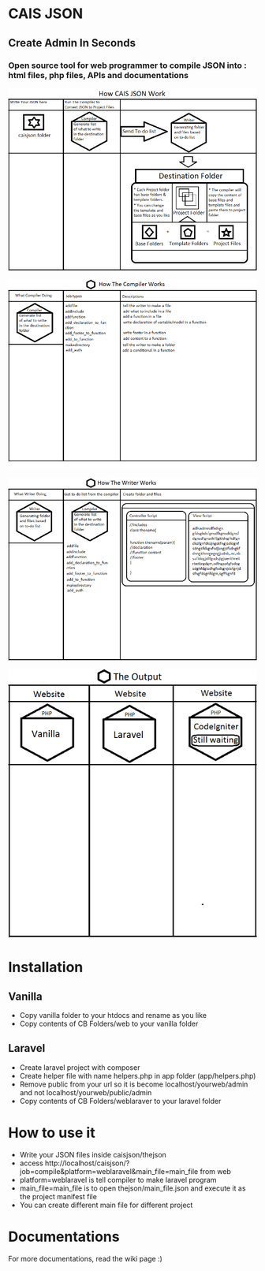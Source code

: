 # CAIS JSON

## Create Admin In Seconds
### Open source tool for web programmer to compile JSON into : html files, php files, APIs and documentations

![caisjsonexplain1](caisjsonexplain1.png)

![caisjsonexplain2](caisjsonexplain2.png)

![caisjsonexplain3](caisjsonexplain3.png)

![caisjsonexplain4](caisjsonexplain4.png)

# Installation

## Vanilla
* Copy vanilla folder to your htdocs and rename as you like
* Copy contents of CB Folders/web to your vanilla folder

## Laravel

* Create laravel project with composer
* Create helper file with name helpers.php in app folder (app/helpers.php)
* Remove public from your url so it is become localhost/yourweb/admin and not localhost/yourweb/public/admin
* Copy contents of CB Folders/weblaraver to your laravel folder

# How to use it

* Write your JSON files inside caisjson/thejson
* access http://localhost/caisjson/?job=compile&platform=weblaravel&main_file=main_file from web
* platform=weblaravel is tell compiler to make laravel program
* main_file=main_file is to open thejson/main_file.json and execute it as the project manifest file
* You can create different main file for different project

# Documentations

For more documentations, read the wiki page :)